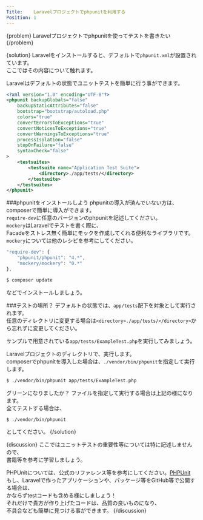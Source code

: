 ```yaml
---
Title:    Laravelプロジェクトでphpunitを利用する
Position: 1
---
```


{problem}
Laravelプロジェクトでphpunitを使ってテストを書きたい
{/problem}

{solution}
Laravelをインストールすると、デフォルトで`phpunit.xml`が設置されています。  
ここではその内容について触れます。

Laravelはデフォルトの状態でユニットテストを簡単に行う事ができます。  
```xml
<?xml version="1.0" encoding="UTF-8"?>
<phpunit backupGlobals="false"
    backupStaticAttributes="false"
    bootstrap="bootstrap/autoload.php"
    colors="true"
    convertErrorsToExceptions="true"
    convertNoticesToExceptions="true"
    convertWarningsToExceptions="true"
    processIsolation="false"
    stopOnFailure="false"
    syntaxCheck="false"
>
    <testsuites>
        <testsuite name="Application Test Suite">
            <directory>./app/tests/</directory>
        </testsuite>
    </testsuites>
</phpunit>
```
###phpunitをインストールしよう
phpunitの導入が済んでいない方は、composerで簡単に導入ができます。  
`require-dev`に任意のバージョンのphpunitを記述してください。  
`mockery`はLaravelでテストを書く際に、  
Facadeをストレス無く簡単にモックを作成してくれる便利なライブラリです。  
`mockery`については他のレシピを参考にしてください。  
```js
"require-dev": {
    "phpunit/phpunit": "4.*",
    "mockery/mockery": "0.*"
},
```

```bash
$ composer update
```
などでインストールしましょう。  

###テストの場所？
デフォルトの状態では、`app/tests`配下を対象として実行されます。  
任意のディレクトリに変更する場合は`<directory>./app/tests/</directory>`から忘れずに変更してください。

サンプルで用意されている`app/tests/ExampleTest.php`を実行してみましょう。  

Laravelプロジェクトのディレクトリで、実行します。  
composerでphpunitを導入した場合は、`./vendor/bin/phpunit`を指定して実行します。

```bash
$ ./vendor/bin/phpunit app/tests/ExampleTest.php
```

グリーンになりましたか？
ファイルを指定して実行する場合は上記の様になります。  
全てテストする場合は、  

```bash
$ ./vendor/bin/phpunit
```

としてください。
{/solution}

{discussion}
ここではユニットテストの重要性等については特に記述しませんので、  
書籍等を参考に学習しましょう。  

PHPUnitについては、公式のリファレンス等を参考にしてください。[PHPUnit](http://phpunit.de/)  
もし、Laravelで作ったアプリケーションや、パッケージ等をGitHub等で公開する場合は、  
かならずtestコードも含める様にしましょう！  
それだけで貴方が作り上げたコードは、品質の良いものになり、  
不具合なども簡単に見つける事ができます。
{/discussion}
